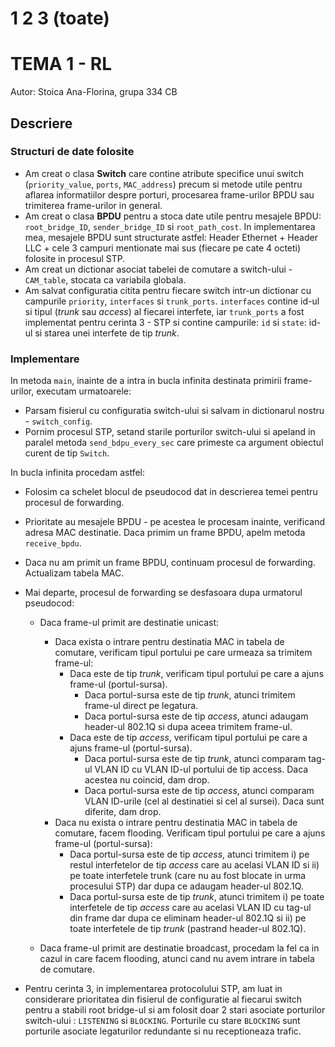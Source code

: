 # 1 2 3 (toate)
# TEMA 1 - RL

Autor: Stoica Ana-Florina, grupa 334 CB

## Descriere

### Structuri de date folosite

* Am creat o clasa **Switch** care contine atribute specifice unui switch (`priority_value`, `ports`, `MAC_address`) precum si metode utile pentru aflarea informatiilor despre porturi, procesarea frame-urilor BPDU sau trimiterea frame-urilor in general.
* Am creat o clasa **BPDU** pentru a stoca date utile pentru mesajele BPDU: `root_bridge_ID`, `sender_bridge_ID` si `root_path_cost`. In implementarea mea, mesajele BPDU sunt structurate astfel: Header Ethernet + Header LLC + cele 3 campuri mentionate mai sus (fiecare pe cate 4 octeti) folosite in procesul STP.
* Am creat un dictionar asociat tabelei de comutare a switch-ului - `CAM_table`, stocata ca variabila globala.
* Am salvat configuratia citita pentru fiecare switch intr-un dictionar cu campurile `priority`, `interfaces` si `trunk_ports`. `interfaces` contine id-ul si tipul (*trunk* sau *access*) al fiecarei interfete, iar `trunk_ports` a fost implementat pentru cerinta 3 - STP si contine campurile: `id` si `state`: id-ul si starea unei interfete de tip *trunk*.

### Implementare

In metoda `main`, inainte de a intra in bucla infinita destinata primirii frame-urilor, executam urmatoarele:

* Parsam fisierul cu configuratia switch-ului si salvam in dictionarul nostru - `switch_config`.
* Pornim procesul STP, setand starile porturilor switch-ului si apeland in paralel metoda `send_bdpu_every_sec` care primeste ca argument obiectul curent de tip `Switch`.

In bucla infinita procedam astfel:

- Folosim ca schelet blocul de pseudocod dat in descrierea temei pentru procesul de forwarding.
- Prioritate au mesajele BPDU - pe acestea le procesam inainte, verificand adresa MAC destinatie. Daca primim un frame BPDU, apelm metoda `receive_bpdu`.
- Daca nu am primit un frame BPDU, continuam procesul de forwarding. Actualizam tabela MAC.
- Mai departe, procesul de forwarding se desfasoara dupa urmatorul pseudocod:
    - Daca frame-ul primit are destinatie unicast:
        - Daca exista o intrare pentru destinatia MAC in tabela de comutare, verificam tipul portului pe care urmeaza sa trimitem frame-ul:
            - Daca este de tip *trunk*, verificam tipul portului pe care a ajuns frame-ul (portul-sursa).
                - Daca portul-sursa este de tip *trunk*, atunci trimitem frame-ul direct pe legatura.
                - Daca portul-sursa este de tip *access*, atunci adaugam header-ul 802.1Q si dupa aceea trimitem frame-ul.
            - Daca este de tip *access*, verificam tipul portului pe care a ajuns frame-ul (portul-sursa).
                - Daca portul-sursa este de tip *trunk*, atunci comparam tag-ul VLAN ID cu VLAN ID-ul portului de tip access. Daca acestea nu coincid, dam drop.
                - Daca portul-sursa este de tip *access*, atunci comparam VLAN ID-urile (cel al destinatiei si cel al sursei). Daca sunt diferite, dam drop.
        - Daca nu exista o intrare pentru destinatia MAC in tabela de comutare, facem flooding. Verificam tipul portului pe care a ajuns frame-ul (portul-sursa):
            - Daca portul-sursa este de tip *access*, atunci trimitem i) pe restul interfetelor de tip *access* care au acelasi VLAN ID si ii) pe toate interfetele trunk (care nu au fost blocate in urma procesului STP) dar dupa ce adaugam header-ul 802.1Q.
            - Daca portul-sursa este de tip *trunk*, atunci trimitem i) pe toate interfetele de tip *access* care au acelasi VLAN ID cu tag-ul din frame dar dupa ce eliminam header-ul 802.1Q si ii) pe toate interfetele de tip *trunk* (pastrand header-ul 802.1Q).
    
    - Daca frame-ul primit are destinatie broadcast, procedam la fel ca in cazul in care facem flooding, atunci cand nu avem intrare in tabela de comutare.

- Pentru cerinta 3, in implementarea protocolului STP, am luat in considerare prioritatea din fisierul de configuratie al fiecarui switch pentru a stabili root bridge-ul si am folosit doar 2 stari asociate porturilor switch-ului : `LISTENING` si `BLOCKING`. Porturile cu stare `BLOCKING` sunt porturile asociate legaturilor redundante si nu receptioneaza trafic.

